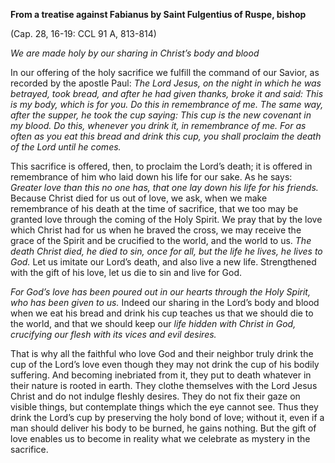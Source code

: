 

**From a treatise against Fabianus by Saint Fulgentius of Ruspe, bishop**

(Cap. 28, 16-19: CCL 91 A, 813-814)

_We are made holy by our sharing in Christ’s body and blood_

In our offering of the holy sacrifice we fulfill the command of our Savior, as recorded by the apostle Paul: _The Lord Jesus, on the night in which he was betrayed, took bread, and after he had given thanks, broke it and said: This is my body, which is for you. Do this in remembrance of me. The same way, after the supper, he took the cup saying: This cup is the new covenant in my blood. Do this, whenever you drink it, in remembrance of me. For as often as you eat this bread and drink this cup, you shall proclaim the death of the Lord until he comes._

This sacrifice is offered, then, to proclaim the Lord’s death; it is offered in remembrance of him who laid down his life for our sake. As he says: _Greater love than this no one has, that one lay down his life for his friends._ Because Christ died for us out of love, we ask, when we make remembrance of his death at the time of sacrifice, that we too may be granted love through the coming of the Holy Spirit. We pray that by the love which Christ had for us when he braved the cross, we may receive the grace of the Spirit and be crucified to the world, and the world to us. _The death Christ died, he died to sin, once for all, but the life he lives, he lives to God._ Let us imitate our Lord’s death, and also live a new life. Strengthened with the gift of his love, let us die to sin and live for God.

_For God’s love has been poured out in our hearts through the Holy Spirit, who has been given to us._ Indeed our sharing in the Lord’s body and blood when we eat his bread and drink his cup teaches us that we should die to the world, and that we should keep our _life hidden with Christ in God, crucifying our flesh with its vices and evil desires._

That is why all the faithful who love God and their neighbor truly drink the cup of the Lord’s love even though they may not drink the cup of his bodily suffering. And becoming inebriated from it, they put to death whatever in their nature is rooted in earth. They clothe themselves with the Lord Jesus Christ and do not indulge fleshly desires. They do not fix their gaze on visible things, but contemplate things which the eye cannot see. Thus they drink the Lord’s cup by preserving the holy bond of love; without it, even if a man should deliver his body to be burned, he gains nothing. But the gift of love enables us to become in reality what we celebrate as mystery in the sacrifice.

